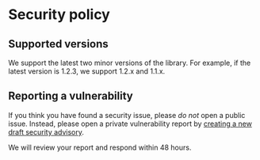 Security policy
===============

Supported versions
------------------

We support the latest two minor versions of the library. For example, if the
latest version is 1.2.3, we support 1.2.x and 1.1.x.


Reporting a vulnerability
-------------------------

If you think you have found a security issue, please *do not* open a public
issue.  Instead, please open a private vulnerability report by [creating a new
draft security advisory][1].

We will review your report and respond within 48 hours.

[1]: https://github.com/dahlia/hollo/security/advisories/new
